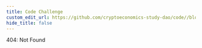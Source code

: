 ```yaml
---
title: Code Challenge
custom_edit_url: https://github.com/cryptoeconomics-study-dao/code//blob/master/ch2/2.2/README.md
hide_title: false
---
```

<!-- This file is generated by /website/scripts/sync-util.js - changes will be overwritten! -->

404: Not Found
